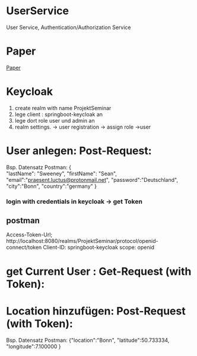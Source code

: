 # UserService
User Service, Authentication/Authorization Service

# Paper
[Paper](Paper/Projektseminar_Microservices_mit_Springboot_Paper(final).docx)

# Keycloak
<ol>
<li> create realm with name ProjektSeminar </li>
<li> lege client : springboot-keycloak an </li>
<li> lege dort role user und admin an </li>
<li> realm settings. -> user registration -> assign role ->user </li>
</ol>

# User anlegen: Post-Request:
Bsp. Datensatz Postman:
{      
"lastName": "Sweeney",
"firstName": "Sean",
"email":"praesent.luctus@protonmail.net",
"password":"Deutschland",
"city":"Bonn",
"country":"germany"
}

### login with credentials in keycloak -> get Token
## postman
Access-Token-Url; http://localhost:8080/realms/ProjektSeminar/protocol/openid-connect/token
Client-ID: springboot-keycloak
scope: openid

# get Current User : Get-Request (with Token):

# Location hinzufügen: Post-Request (with Token):
Bsp. Datensatz Postman:
{"location":"Bonn",
"latitude":50.733334,
"longitude":7.100000
}
